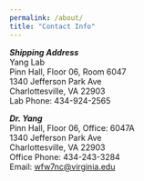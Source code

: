 ```yaml
---
permalink: /about/
title: "Contact Info"
---
```


**_Shipping Address_**  
Yang Lab  
Pinn Hall, Floor 06, Room 6047  
1340 Jefferson Park Ave  
Charlottesville, VA 22903  
Lab Phone: 434-924-2565  

**_Dr. Yang_**  
Pinn Hall, Floor 06, Office: 6047A  
1340 Jefferson Park Ave  
Charlottesville, VA 22903  
Office Phone: 434-243-3284  
Email: wfw7nc@virginia.edu

